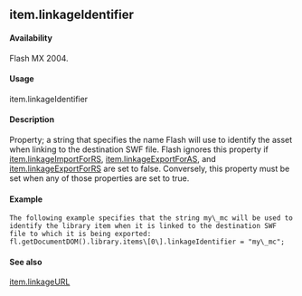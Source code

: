 ## item.linkageIdentifier

#### Availability

Flash MX 2004.

#### Usage

item.linkageIdentifier

#### Description

Property; a string that specifies the name Flash will use to identify the asset when linking to the destination SWF file. Flash ignores this property if [item.linkageImportForRS](#item.linkageImportForRS), [item.linkageExportForAS](#_bookmark669), and [item.linkageExportForRS](#_bookmark670) are set to false. Conversely, this property must be set when any of those properties are set to true.

#### Example

```
The following example specifies that the string my\_mc will be used to identify the library item when it is linked to the destination SWF file to which it is being exported:
fl.getDocumentDOM().library.items\[0\].linkageIdentifier = "my\_mc";

```
#### See also

[item.linkageURL](#_bookmark674)

<span id="item.linkageImportForRS" class="anchor"></span>
